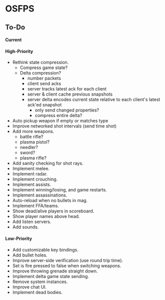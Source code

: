 # OSFPS

## To-Do

#### Current

#### High-Priority

* Rethink state compression.
  - Compress game state?
  - Delta compression?
    - number packets
    - client send acks
    - server tracks latest ack for each client
    - server & client cache previous snapshots
    - server delta encodes current state relative to each client's latest ack'ed snapshot
      - only send changed properties?
      - compress entire delta?
* Auto pickup weapon if empty or matches type
* Improve networked shot intervals (send time shot)
* Add more weapons.
  - battle rifle?
  - plasma pistol?
  - needler?
  - sword?
  - plasma rifle?
* Add sanity checking for shot rays.
* Implement melee.
* Implement radar.
* Implement crouching.
* Implement assists.
* Implement winning/losing, and game restarts.
* Implement assassinations.
* Auto-reload when no bullets in mag.
* Implement FFA/teams.
* Show dead/alive players in scoreboard.
* Show player names above head.
* Add listen servers.
* Add sounds.

#### Low-Priority

* Add customizable key bindings.
* Add bullet holes.
* Improve server-side verification (use round trip time).
* Set is fire pressed to false when switching weapons.
* Improve throwing grenade straight down.
* Implement delta game state sending.
* Remove system instances.
* Improve chat UI.
* Implement dead bodies.